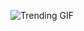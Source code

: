 ![Trending GIF](https://media2.giphy.com/media/rplvK3z0IzLqBxVJWk/giphy.gif?cid=8bb217729tkvznl4v9vwzroubzod2bnfkmza6p8fyu5532rq&ep=v1_gifs_search&rid=giphy.gif&ct=g)
